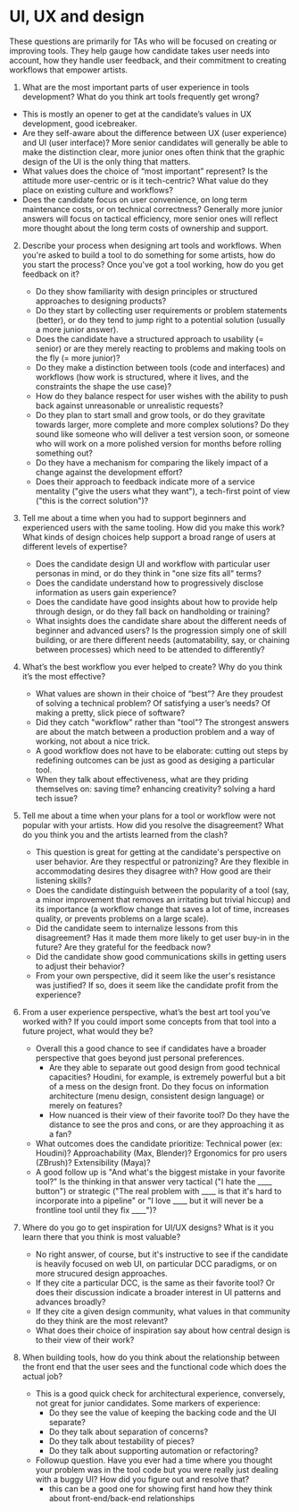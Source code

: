 # UI, UX and design

These questions are primarily for TAs who will be focused on creating or improving tools. They help gauge how candidate takes user needs into account, how they handle user feedback, and their commitment to creating workflows that empower artists.

1. What are the most important parts of user experience in tools development? What do you think art tools frequently get wrong?
  - This is mostly an opener to get at the candidate’s values in UX development, good icebreaker.
  - Are they self-aware about the difference between UX (user experience) and UI (user interface)? More senior candidates will generally be able to make the distinction clear, more junior ones often think that the graphic design of the UI is the only thing that matters.
  - What values does the choice of “most important” represent? Is the attitude more user-centric or is it tech-centric? What value do they place on existing culture and workflows?
  - Does the candidate focus on user convenience, on long term maintenance costs, or on technical correctness? Generally more junior answers will focus on tactical efficiency, more senior ones will reflect more thought about the long term costs of ownership and support.

2. Describe your process when designing art tools and workflows. When you're asked to build a tool to do something for some artists, how do you start the process? Once you've got a tool working, how do you get feedback on it?
    - Do they show familiarity with design principles or structured approaches to designing products?
    - Do they start by collecting user requirements or problem statements (better), or do they tend to jump right to a potential solution (usually a more junior answer). 
    - Does the candidate have a structured approach to usability (= senior) or are they merely reacting to problems and making tools on the fly (= more junior)?
    - Do they make a distinction between tools (code and interfaces) and workflows (how work is structured, where it lives, and the constraints the shape the use case)?
    - How do they balance respect for user wishes with the ability to push back against unreasonable or unrealistic requests?
    - Do they plan to start small and grow tools, or do they gravitate towards larger, more complete and more complex solutions? Do they sound like someone who will deliver a test version soon, or someone who will work on a more polished version for months before rolling something out?
    - Do they have a mechanism for comparing the likely impact of a change against the development effort?
    - Does their approach to feedback indicate more of a service mentality ("give the users what they want"), a tech-first point of view ("this is the correct solution")?
    
3. Tell me about a time when you had to support beginners and experienced users with the same tooling. How did you make this work? What kinds of design choices help support a broad range of users at different levels of expertise?
    - Does the candidate design UI and workflow with particular user personas in mind, or do they think in "one size fits all" terms?
    - Does the candidate understand how to progressively disclose information as users gain experience?
    - Does the candidate have good insights about how to provide help through design, or do they fall back on handholding or training?
    - What insights does the candidate share about the different needs of beginner and advanced users? Is the progression simply one of skill building, or are there different needs (automatability, say, or chaining between processes) which need to be attended to differently?
    
4. What’s the best workflow you ever helped to create? Why do you think it’s the most effective?
    - What values are shown in their choice of “best”? Are they proudest of solving a technical problem? Of satisfying a user’s needs? Of making a pretty, slick piece of software?
    - Did they catch "workflow" rather than "tool"?  The strongest answers are about the match between a production problem and a way of working, not about a nice trick.
    - A good workflow does not have to be elaborate: cutting out steps by redefining outcomes can be just as good as desiging a particular tool.
    - When they talk about effectiveness, what are they priding themselves on: saving time? enhancing creativity? solving a hard tech issue?

5. Tell me about a time when your plans for a tool or workflow were not popular with your artists. How did you resolve the disagreement? What do you think you and the artists learned from the clash?
    - This question is great for getting at the candidate's perspective on user behavior. Are they respectful or patronizing? Are they flexible in accommodating desires they disagree with? How good are their listening skills? 
    - Does the candidate distinguish between the popularity of a tool (say, a minor improvement that removes an irritating but trivial hiccup) and its importance (a workflow change that saves a lot of time, increases quality, or prevents problems on a large scale).
    - Did the candidate seem to internalize lessons from this disagreement? Has it made them more likely to get user buy-in in the future? Are they grateful for the feedback now?
    - Did the candidate show good communications skills in getting users to adjust their behavior?
    - From your own perspective, did it seem like the user's resistance was justified? If so, does it seem like the candidate profit from the experience?
    
6. From a user experience perspective, what’s the best art tool you’ve worked with? If you could import some concepts from that tool into a future project, what would they be?
    - Overall this a good chance to see if candidates have a broader perspective that goes beyond just personal preferences. 
        - Are they able to separate out good design from good technical capacities? Houdini, for example, is extremely powerful but a bit of a mess on the design front. Do they focus on information architecture (menu design, consistent design language) or merely on features?
        - How nuanced is their view of their favorite tool? Do they have the distance to see the pros and cons, or are they approaching it as a fan?
    - What outcomes does the candidate prioritize: Technical power (ex: Houdini)? Approachability (Max, Blender)? Ergonomics for pro users (ZBrush)? Extensibility (Maya)?
    - A good follow up is "And what's the biggest mistake in your favorite tool?" Is the thinking in that answer very tactical ("I hate the ____ button") or strategic ("The real problem with ____ is that it's hard to incorporate into a pipeline" or "I love ____ but it will never be a frontline tool until they fix ____")?
    
7. Where do you go to get inspiration for UI/UX designs? What is it you learn there that you think is most valuable?
    - No right answer, of course, but it's instructive to see if the candidate is heavily focused on web UI, on particular DCC paradigms, or on more strucured design approaches.
    - If they cite a particular DCC, is the same as their favorite tool? Or does their discussion indicate a broader interest in UI patterns and advances broadly?
    - If they cite a given design community, what values in that community do they think are the most relevant?
    - What does their choice of inspiration say about how central design is to their view of their work? 

8. When building tools, how do you think about the relationship between the front end that the user sees and the functional code which does the actual job?
    - This is a good quick check for architectural experience, conversely, not great for junior candidates.  Some markers of experience:
        - Do they see the value of keeping the backing code and the UI separate?  
        - Do they talk about separation of concerns?
        - Do they talk about testability of pieces?
        - Do they talk about supporting automation or refactoring? 
    - Followup question. Have you ever had a time where you thought your problem was in the tool code but you were really just dealing with a buggy UI? How did you figure out and resolve that?
        - this can be a good one for showing first hand how they think about front-end/back-end relationships